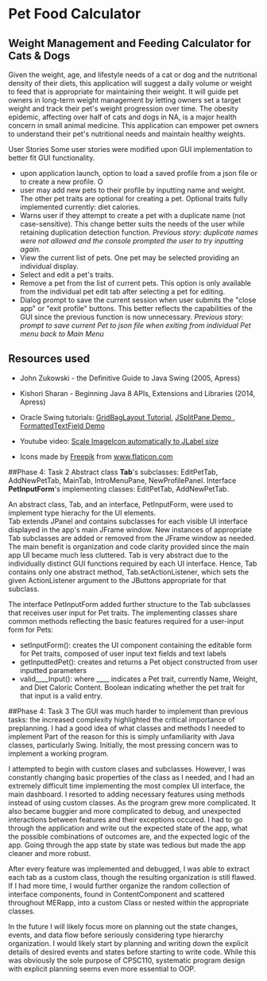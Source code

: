 
# Pet Food Calculator

## Weight Management and Feeding Calculator for Cats & Dogs

Given the weight, age, and lifestyle needs of a cat or dog and the nutritional density of their diets, 
this application will suggest a daily volume or weight to feed that is appropriate for maintaining their weight. 
It will guide pet owners in long-term weight management by letting owners set a target weight 
and track their pet's weight progression over time. The obesity epidemic, affecting over half of cats and dogs in NA,
 is a major health concern in small animal medicine. This application can empower pet owners to understand their pet's
 nutritional needs and maintain healthy weights.
 
 User Stories
 Some user stories were modified upon GUI implementation to better fit GUI functionality.
 - upon application launch, option to load a saved profile from a json file or to create a new profile. O
 - user may add new pets to their profile by inputting name and weight. The other pet traits are optional for creating a pet. Optional traits fully implemented currently: diet calories.
 - Warns user if they attempt to create a pet with a duplicate name (not case-sensitive). This change better suits the needs of the user while retaining duplication detection function. *Previous story: duplicate names were not allowed and the console prompted the user to try inputting again.*
 - View the current list of pets. One pet may be selected providing an individual display.
 - Select and edit a pet's traits.
 - Remove a pet from the list of current pets. This option is only available from the individual pet edit tab after selecting a pet for editing.
 - Dialog prompt to save the current session when user submits the "close app" or "exit profile" buttons. This better reflects the capabilities of the GUI since the previous function is now unnecessary. *Previous story: prompt to save current Pet to json file when exiting from individual Pet menu back to Main Menu*

 ## Resources used
 - John Zukowski - the Definitive Guide to Java Swing (2005, Apress)
 - Kishori Sharan - Beginning Java 8 APIs, Extensions and Libraries (2014, Apress)
 - Oracle Swing tutorials: <a href="https://docs.oracle.com/javase/tutorial/uiswing/layout/gridbag.html#gridbagConstraints">GridBagLayout Tutorial</a>, <a href="https://docs.oracle.com/javase/tutorial/uiswing/examples/components/SplitPaneDemoProject/src/components/SplitPaneDemo.java"> JSplitPane Demo </a>, <a href="https://docs.oracle.com/javase/tutorial/uiswing/examples/components/FormattedTextFieldDemoProject/src/components/FormattedTextFieldDemo.java"> FormattedTextField Demo </a>
 
 - Youtube video: <a href="https://www.youtube.com/watch?v=CUmvVhGqaVQ"> Scale ImageIcon automatically to JLabel size </a>
 - Icons made by <a href="https://www.freepik.com" title="Freepik">Freepik</a> from <a href="https://www.flaticon.com/" title="Flaticon"> www.flaticon.com </a>

##Phase 4: Task 2
Abstract class **Tab**'s subclasses: EditPetTab, AddNewPetTab, MainTab, IntroMenuPane, NewProfilePanel.
Interface **PetInputForm**'s implementing classes: EditPetTab, AddNewPetTab.

An abstract class, Tab, and an interface, PetInputForm, were used to implement type hierachy for the UI elements.  
Tab extends JPanel and contains subclasses for each visible UI interface displayed in the app's main JFrame window. 
New instances of appropriate Tab subclasses are added or removed from the JFrame window as needed.
The main benefit is organization and code clarity provided since the main app UI became much less cluttered.
Tab is very abstract due to the individually distinct GUI functions required by each UI interface. 
Hence, Tab contains only one abstract method, Tab.setActionListener, which sets the given ActionListener argument
to the JButtons appropriate for that subclass. 

The interface PetInputForm added further structure to the Tab subclasses that receives user input for Pet traits.
The implementing classes share common methods reflecting the basic features required for a user-input form for Pets:
 - setInputForm(): creates the UI component containing the editable form for Pet traits, 
 composed of user input text fields and text labels 
 - getInputtedPet(): creates and returns a Pet object constructed from user inputted parameters
 - valid____Input(): where ____ indicates a Pet trait, currently Name, Weight, and Diet Caloric Content.
 Boolean indicating whether the pet trait for that input is a valid entry.

##Phase 4: Task 3
The GUI was much harder to implement than previous tasks: the increased complexity highlighted the critical importance
of preplanning. I had a good idea of what classes and methods I needed to implement
Part of the reason for this is simply unfamiliarity with Java classes, particularly Swing. 
Initially, the most pressing concern was to implement a working program. 

I attempted to begin with custom clases and subclasses. However, I was constantly changing basic properties of the 
class as I needed, and I had an extremely difficult time implementing the most complex UI interface, 
the main dashboard. I resorted to adding necessary features using methods instead of using custom classes.
As the program grew more complicated. It also became buggier and more complicated to debug, and unexpected
interactions between features and their exceptions occured. 
I had to go through the application and write out the expected state of the app, 
what the possible combinations of outcomes are, and the expected logic of the app. 
Going through the app state by state was tedious but made the app cleaner and more robust.

After every feature was implemented and debugged, I was able to extract each tab as a custom class, 
though the resulting organization is still flawed. If I had more time, I would further organize the random collection of
interface components, found in ContentComponent and scattered throughout MERapp, into a custom Class 
or nested within the appropriate classes.

In the future I will likely focus more on planning out the state changes, events, and data flow before 
seriously considering type hierarchy organization. I would likely start by planning and writing down the 
explicit details of desired events and states before starting to write code. While this was obviously the sole
purpose of CPSC110, systematic program design with explicit planning seems even more essential to OOP.
